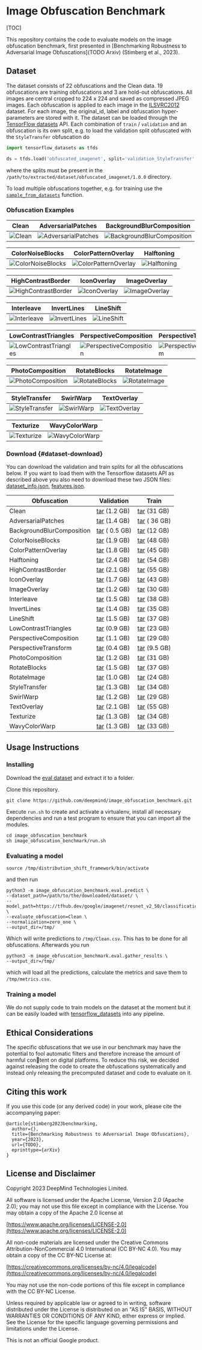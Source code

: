 # Image Obfuscation Benchmark

[TOC]

This repository contains the code to evaluate models on the image obfuscation benchmark, first presented in
[Benchmarking Robustness to Adversarial Image Obfuscations](TODO Arxiv)
(Stimberg et al., 2023).

## Dataset

The dataset consists of 22 obfuscations and the Clean data. 19 obfuscations are training obfuscations and 3 are hold-out obfuscations. All images are central cropped to 224 x 224 and saved as compressed JPEG images. Each obfuscation is applied to each image in the [ILSVRC2012](https://www.image-net.org/challenges/LSVRC/2012/) dataset. For each image, the original_id, label and obfuscation hyper-parameters are stored with it. The dataset can be loaded through the [TensorFlow datasets](https://www.tensorflow.org/datasets) API. Each combination of `train` / `validation` and an obfuscation is its own split, e.g. to load the validation split obfuscated with the `StyleTransfer` obfuscation do

```python
import tensorflow_datasets as tfds

ds = tfds.load('obfuscated_imagenet', split='validation_StyleTransfer', data_dir='/path/to/extracted/dataset/')
```

where the splits must be present in the `/path/to/extracted/dataset/obfuscated_imagenet/1.0.0` directory.

To load multiple obfuscations together, e.g. for training use the [`sample_from_datasets`](https://www.tensorflow.org/api_docs/python/tf/data/Dataset#sample_from_datasets) function.

### Obfuscation Examples

Clean|AdversarialPatches|BackgroundBlurComposition|
-----|------------------|------------------------|
![Clean](example_images/Clean.png)|![AdversarialPatches](example_images/AdversarialPatches.png)|![BackgroundBlurComposition](example_images/BackgroundBlurComposition.png)

ColorNoiseBlocks|ColorPatternOverlay|Halftoning|
----------------|-------------------|----------|
![ColorNoiseBlocks](example_images/ColorNoiseBlocks.png)|![ColorPatternOverlay](example_images/ColorPatternOverlay.png)|![Halftoning](example_images/Halftoning.png)

HighContrastBorder|IconOverlay|ImageOverlay|
------------------|-----------|------------|
![HighContrastBorder](example_images/HighContrastBorder.png)|![IconOverlay](example_images/IconOverlay.png)|![ImageOverlay](example_images/ImageOverlay.png)

Interleave|InvertLines|LineShift|
----------|-----------|---------|
![Interleave](example_images/Interleave.png)|![InvertLines](example_images/InvertLines.png)|![LineShift](example_images/LineShift.png)

LowContrastTriangles|PerspectiveComposition|PerspectiveTransform|
--------------------|----------------------|--------------------|
![LowContrastTriangles](example_images/LowContrastTriangles.png)|![PerspectiveComposition](example_images/PerspectiveComposition.png)|![PerspectiveTransform](example_images/PerspectiveTransform.png)

PhotoComposition|RotateBlocks|RotateImage|
----------------|------------|-----------|
![PhotoComposition](example_images/PhotoComposition.png)|![RotateBlocks](example_images/RotateBlocks.png)|![RotateImage](example_images/RotateImage.png)

StyleTransfer|SwirlWarp|TextOverlay|
-------------|---------|-----------|
![StyleTransfer](example_images/StyleTransfer.png)|![SwirlWarp](example_images/SwirlWarp.png)|![TextOverlay](example_images/TextOverlay.png)

Texturize|WavyColorWarp|
---------|-------------|
![Texturize](example_images/Texturize.png)|![WavyColorWarp](example_images/WavyColorWarp.png)

### Download {#dataset-download}

You can download the validation and train splits for all the obfuscations below. If you want to load them with the Tensorflow datasets API as described above you also need to download these two JSON files: [dataset_info.json](https://storage.googleapis.com/dm-adversarial-robustness/obfuscated_imagenet/1.0.0/dataset_info.json), [features.json](https://storage.googleapis.com/dm-adversarial-robustness/obfuscated_imagenet/1.0.0/features.json).

| Obfuscation               | Validation  |       Train |
| ------------------------- | ----------- | ----------- |
| Clean                     | [tar](https://storage.googleapis.com/dm-adversarial-robustness/obfuscated_imagenet/1.0.0/validation_Clean.tar) (1.2 GB) | [tar](https://storage.googleapis.com/dm-adversarial-robustness/obfuscated_imagenet/1.0.0/train_Clean.tar) (31 GB) |
| AdversarialPatches        | [tar](https://storage.googleapis.com/dm-adversarial-robustness/obfuscated_imagenet/1.0.0/validation_AdversarialPatches.tar) (1.4 GB) | [tar](https://storage.googleapis.com/dm-adversarial-robustness/obfuscated_imagenet/1.0.0/train_AdversarialPatches.tar) ( 36 GB) |
| BackgroundBlurComposition | [tar](https://storage.googleapis.com/dm-adversarial-robustness/obfuscated_imagenet/1.0.0/validation_BackgroundBlurComposition.tar) ( 0.5 GB) | [tar](https://storage.googleapis.com/dm-adversarial-robustness/obfuscated_imagenet/1.0.0/train_BackgroundBlurComposition.tar) (12 GB) |
| ColorNoiseBlocks          | [tar](https://storage.googleapis.com/dm-adversarial-robustness/obfuscated_imagenet/1.0.0/validation_ColorNoiseBlocks.tar) (1.9 GB) | [tar](https://storage.googleapis.com/dm-adversarial-robustness/obfuscated_imagenet/1.0.0/train_ColorNoiseBlocks.tar) (48 GB) |
| ColorPatternOverlay       | [tar](https://storage.googleapis.com/dm-adversarial-robustness/obfuscated_imagenet/1.0.0/validation_ColorPatternOverlay.tar) (1.8 GB) | [tar](https://storage.googleapis.com/dm-adversarial-robustness/obfuscated_imagenet/1.0.0/train_ColorPatternOverlay.tar) (45 GB) |
| Halftoning                | [tar](https://storage.googleapis.com/dm-adversarial-robustness/obfuscated_imagenet/1.0.0/validation_Halftoning.tar) (2.4 GB) | [tar](https://storage.googleapis.com/dm-adversarial-robustness/obfuscated_imagenet/1.0.0/train_Halftoning.tar) (54 GB) |
| HighContrastBorder        | [tar](https://storage.googleapis.com/dm-adversarial-robustness/obfuscated_imagenet/1.0.0/validation_HighContrastBorder.tar) (2.1 GB) | [tar](https://storage.googleapis.com/dm-adversarial-robustness/obfuscated_imagenet/1.0.0/train_HighContrastBorder.tar) (55 GB) |
| IconOverlay               | [tar](https://storage.googleapis.com/dm-adversarial-robustness/obfuscated_imagenet/1.0.0/validation_IconOverlay.tar) (1.7 GB) | [tar](https://storage.googleapis.com/dm-adversarial-robustness/obfuscated_imagenet/1.0.0/train_IconOverlay.tar) (43 GB) |
| ImageOverlay              | [tar](https://storage.googleapis.com/dm-adversarial-robustness/obfuscated_imagenet/1.0.0/validation_ImageOverlay.tar) (1.2 GB) | [tar](https://storage.googleapis.com/dm-adversarial-robustness/obfuscated_imagenet/1.0.0/train_ImageOverlay.tar) (30 GB) |
| Interleave                | [tar](https://storage.googleapis.com/dm-adversarial-robustness/obfuscated_imagenet/1.0.0/validation_Interleave.tar) (1.5 GB) | [tar](https://storage.googleapis.com/dm-adversarial-robustness/obfuscated_imagenet/1.0.0/train_Interleave.tar) (38 GB) |
| InvertLines               | [tar](https://storage.googleapis.com/dm-adversarial-robustness/obfuscated_imagenet/1.0.0/validation_InvertLines.tar) (1.4 GB) | [tar](https://storage.googleapis.com/dm-adversarial-robustness/obfuscated_imagenet/1.0.0/train_InvertLines.tar) (35 GB) |
| LineShift                 | [tar](https://storage.googleapis.com/dm-adversarial-robustness/obfuscated_imagenet/1.0.0/validation_LineShift.tar) (1.5 GB) | [tar](https://storage.googleapis.com/dm-adversarial-robustness/obfuscated_imagenet/1.0.0/train_LineShift.tar) (37 GB) |
| LowContrastTriangles      | [tar](https://storage.googleapis.com/dm-adversarial-robustness/obfuscated_imagenet/1.0.0/validation_LowContrastTriangles.tar) (0.9 GB) | [tar](https://storage.googleapis.com/dm-adversarial-robustness/obfuscated_imagenet/1.0.0/train_LowContrastTriangles.tar) (23 GB) |
| PerspectiveComposition    | [tar](https://storage.googleapis.com/dm-adversarial-robustness/obfuscated_imagenet/1.0.0/validation_PerspectiveComposition.tar) (1.1 GB) | [tar](https://storage.googleapis.com/dm-adversarial-robustness/obfuscated_imagenet/1.0.0/train_PerspectiveComposition.tar) (29 GB) |
| PerspectiveTransform      | [tar](https://storage.googleapis.com/dm-adversarial-robustness/obfuscated_imagenet/1.0.0/validation_PerspectiveTransform.tar) (0.4 GB) | [tar](https://storage.googleapis.com/dm-adversarial-robustness/obfuscated_imagenet/1.0.0/train_PerspectiveTransform.tar) (9.5 GB) |
| PhotoComposition          | [tar](https://storage.googleapis.com/dm-adversarial-robustness/obfuscated_imagenet/1.0.0/validation_PhotoComposition.tar) (1.2 GB) | [tar](https://storage.googleapis.com/dm-adversarial-robustness/obfuscated_imagenet/1.0.0/train_PhotoComposition.tar) (31 GB) |
| RotateBlocks              | [tar](https://storage.googleapis.com/dm-adversarial-robustness/obfuscated_imagenet/1.0.0/validation_RotateBlocks.tar) (1.5 GB) | [tar](https://storage.googleapis.com/dm-adversarial-robustness/obfuscated_imagenet/1.0.0/train_RotateBlocks.tar) (37 GB) |
| RotateImage               | [tar](https://storage.googleapis.com/dm-adversarial-robustness/obfuscated_imagenet/1.0.0/validation_RotateImage.tar) (1.0 GB) | [tar](https://storage.googleapis.com/dm-adversarial-robustness/obfuscated_imagenet/1.0.0/train_RotateImage.tar) (24 GB) |
| StyleTransfer             | [tar](https://storage.googleapis.com/dm-adversarial-robustness/obfuscated_imagenet/1.0.0/validation_StyleTransfer.tar) (1.3 GB) | [tar](https://storage.googleapis.com/dm-adversarial-robustness/obfuscated_imagenet/1.0.0/train_StyleTransfer.tar) (34 GB) |
| SwirlWarp                 | [tar](https://storage.googleapis.com/dm-adversarial-robustness/obfuscated_imagenet/1.0.0/validation_SwirlWarp.tar) (1.2 GB) | [tar](https://storage.googleapis.com/dm-adversarial-robustness/obfuscated_imagenet/1.0.0/train_SwirlWarp.tar) (29 GB) |
| TextOverlay               | [tar](https://storage.googleapis.com/dm-adversarial-robustness/obfuscated_imagenet/1.0.0/validation_TextOverlay.tar) (2.1 GB) | [tar](https://storage.googleapis.com/dm-adversarial-robustness/obfuscated_imagenet/1.0.0/train_TextOverlay.tar) (55 GB) |
| Texturize                 | [tar](https://storage.googleapis.com/dm-adversarial-robustness/obfuscated_imagenet/1.0.0/validation_Texturize.tar) (1.3 GB) | [tar](https://storage.googleapis.com/dm-adversarial-robustness/obfuscated_imagenet/1.0.0/train_Texturize.tar) (34 GB) |
| WavyColorWarp             | [tar](https://storage.googleapis.com/dm-adversarial-robustness/obfuscated_imagenet/1.0.0/validation_WavyColorWarp.tar) (1.3 GB) | [tar](https://storage.googleapis.com/dm-adversarial-robustness/obfuscated_imagenet/1.0.0/train_WavyColorWarp.tar) (33 GB) |


## Usage Instructions

### Installing

Download the [eval dataset](#dataset-download) and extract it to a folder.

Clone this repository.

```
git clone https://github.com/deepmind/image_obfuscation_benchmark.git
```

Execute `run.sh` to create and activate a virtualenv, install all necessary
dependencies and run a test program to ensure that you can import all the
modules.

```shell
cd image_obfuscation_benchmark
sh image_obfuscation_benchmark/run.sh
```

### Evaluating a model

```
source /tmp/distribution_shift_framework/bin/activate
```

and then run

```shell
python3 -m image_obfuscation_benchmark.eval.predict \
--dataset_path=/path/to/the/downloaded/dataset/ \
--model_path=https://tfhub.dev/google/imagenet/resnet_v2_50/classification/1 \
--evaluate_obfuscation=Clean \
--normalization=zero_one \
--output_dir=/tmp/
```

Which will write predictions to `/tmp/Clean.csv`. This has to be done for all
obfuscations. Afterwards you run

```shell
python3 -m image_obfuscation_benchmark.eval.gather_results \
--output_dir=/tmp/
```

which will load all the predictions, calculate the metrics and save them to
`/tmp/metrics.csv`.

### Training a model

We do not supply code to train models on the dataset at the moment but it can be
easily loaded with [tensorflow_datasets](https://github.com/tensorflow/datasets) into any pipeline.

## Ethical Considerations
The specific obfuscations that we use in our benchmark may have the potential to fool automatic filters and therefore increase the amount of harmful con￾tent on digital platforms. To reduce this risk, we decided against releasing the code to create the obfuscations systematically and instead only releasing the precomputed
dataset and code to evaluate on it.

## Citing this work

If you use this code (or any derived code) in your work, please cite the accompanying paper:

```
@article{stimberg2023benchmarking,
  author={},
  title={Benchmarking Robustness to Adversarial Image Obfuscations},
  year={2023},
  url={TODO},
  eprinttype={arXiv}
}
```

## License and Disclaimer

Copyright 2023 DeepMind Technologies Limited.

All software is licensed under the Apache License, Version 2.0 (Apache 2.0);
you may not use this file except in compliance with the License. You may obtain
a copy of the Apache 2.0 license at

[https://www.apache.org/licenses/LICENSE-2.0](https://www.apache.org/licenses/LICENSE-2.0)

All non-code materials are licensed under the Creative Commons Attribution-NonCommercial 4.0 International (CC BY-NC 4.0). You may obtain a copy of the CC BY-NC License at:

[https://creativecommons.org/licenses/by-nc/4.0/legalcode](https://creativecommons.org/licenses/by-nc/4.0/legalcode)

You may not use the non-code portions of this file except in compliance with the CC BY-NC License.

Unless required by applicable law or agreed to in writing, software distributed
under the License is distributed on an "AS IS" BASIS, WITHOUT WARRANTIES OR
CONDITIONS OF ANY KIND, either express or implied. See the License for the
specific language governing permissions and limitations under the License.

This is not an official Google product.